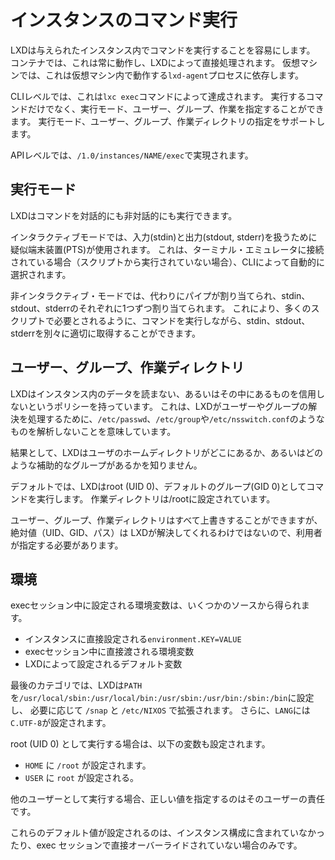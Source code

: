 # インスタンスのコマンド実行
LXDは与えられたインスタンス内でコマンドを実行することを容易にします。
コンテナでは、これは常に動作し、LXDによって直接処理されます。
仮想マシンでは、これは仮想マシン内で動作する`lxd-agent`プロセスに依存します。

CLIレベルでは、これは`lxc exec`コマンドによって達成されます。
実行するコマンドだけでなく、実行モード、ユーザー、グループ、作業を指定することができます。
実行モード、ユーザー、グループ、作業ディレクトリの指定をサポートします。

APIレベルでは、`/1.0/instances/NAME/exec`で実現されます。

## 実行モード
LXDはコマンドを対話的にも非対話的にも実行できます。

インタラクティブモードでは、入力(stdin)と出力(stdout, stderr)を扱うために疑似端末装置(PTS)が使用されます。
これは、ターミナル・エミュレータに接続されている場合（スクリプトから実行されていない場合）、CLIによって自動的に選択されます。

非インタラクティブ・モードでは、代わりにパイプが割り当てられ、stdin、stdout、stderrのそれぞれに1つずつ割り当てられます。
これにより、多くのスクリプトで必要とされるように、コマンドを実行しながら、stdin、stdout、stderrを別々に適切に取得することができます。

## ユーザー、グループ、作業ディレクトリ
LXDはインスタンス内のデータを読まない、あるいはその中にあるものを信用しないというポリシーを持っています。
これは、LXDがユーザーやグループの解決を処理するために、`/etc/passwd`、`/etc/group`や`/etc/nsswitch.conf`のようなものを解析しないことを意味しています。

結果として、LXDはユーザのホームディレクトリがどこにあるか、あるいはどのような補助的なグループがあるかを知りません。

デフォルトでは、LXDはroot (UID 0)、デフォルトのグループ(GID 0)としてコマンドを実行します。
作業ディレクトリは/rootに設定されています。

ユーザー、グループ、作業ディレクトリはすべて上書きすることができますが、絶対値（UID、GID、パス）は
LXDが解決してくれるわけではないので、利用者が指定する必要があります。

## 環境
execセッション中に設定される環境変数は、いくつかのソースから得られます。
 - インスタンスに直接設定される`environment.KEY=VALUE`
 - execセッション中に直接渡される環境変数
 - LXDによって設定されるデフォルト変数

最後のカテゴリでは、LXDは`PATH`を`/usr/local/sbin:/usr/local/bin:/usr/sbin:/usr/bin:/sbin:/bin`に設定し、
必要に応じて `/snap` と `/etc/NIXOS` で拡張されます。
さらに、`LANG`には`C.UTF-8`が設定されます。

root (UID 0) として実行する場合は、以下の変数も設定されます。
 - `HOME` に `/root` が設定されます。
 - `USER` に `root` が設定される。

他のユーザーとして実行する場合、正しい値を指定するのはそのユーザーの責任です。

これらのデフォルト値が設定されるのは、インスタンス構成に含まれていなかったり、exec セッションで直接オーバーライドされていない場合のみです。

